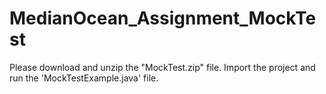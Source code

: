 # MedianOcean_Assignment_MockTest


Please download and unzip the "MockTest.zip" file.
Import the project and run the 'MockTestExample.java' file.

